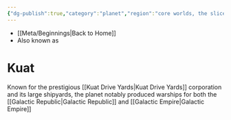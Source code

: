 ```yaml
---
{"dg-publish":true,"category":"planet","region":"core worlds, the slice","sector":"kuat","system":"kuat","tags":["unfinished","unfinished"],"permalink":"/kuat/","dgHomeLink":false,"dgPassFrontmatter":true}
---
```


- [[Meta/Beginnings|Back to Home]]
- Also known as

# Kuat
Known for the prestigious [[Kuat Drive Yards|Kuat Drive Yards]] corporation and its large shipyards, the planet notably produced warships for both the [[Galactic Republic|Galactic Republic]] and [[Galactic Empire|Galactic Empire]] 